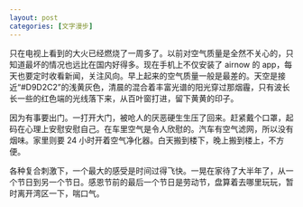 ```yaml
---
layout: post
categories: [文字漫步]
---
```


只在电视上看到的大火已经燃烧了一周多了。以前对空气质量是全然不关心的，只知道最坏的情况也远比在国内好得多。现在手机上不仅安装了 airnow 的 app，每天也要定时收看新闻，关注风向。早上起来的空气质量一般是最差的。天空是接近“#D9D2C2”的浅黄灰色，清晨的混合着丰富光谱的阳光穿过那烟霾，只有波长长一些的红色端的光线落下来，从百叶窗打进，留下黄黄的印子。

因为有事要出门。一打开大门，被呛人的厌恶硬生生压了回来。赶紧戴个口罩，起码在心理上安慰安慰自己。在车里空气是令人欣慰的。汽车有空气滤网，所以没有烟味。家里则要 24 小时开着空气净化器。白天搬到楼下，晚上搬到楼上，不方便。

各种复合刺激下，一个最大的感受是时间过得飞快。一晃在家待了大半年了，从一个节日到另一个节日。感恩节前的最后一个节日是劳动节，盘算着去哪里玩玩，暂时离开湾区一下，喘口气。
